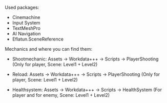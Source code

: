Used packages:
- Cinemachine
- Input System
- TextMeshPro
- AI Navigation
- Eflatun.SceneReference

Mechanics and where you can find them:
- Shootmechanic:
Assets -> Workdata+++ -> Scripts -> PlayerShooting
(Only for player, Scene: Level1 + Level2)

- Reload:
Assets -> Workdata+++ -> Scripts -> PlayerShooting
(Only for player, Scene: Level1 + Level2)

- Healthsystem:
Assets -> Workdata+++ -> Scripts -> HealthSystem
(For player and for enemy, Scene: Level1 + Level2)
